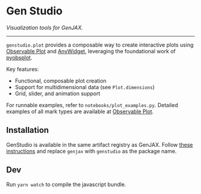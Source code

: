 # Gen Studio 
_Visualization tools for GenJAX._

-----

`genstudio.plot` provides a composable way to create interactive plots using [Observable Plot](https://observablehq.com/plot/)
and [AnyWidget](https://github.com/manzt/anywidget), leveraging the foundational work of [pyobsplot](https://github.com/juba/pyobsplot).

Key features:

- Functional, composable plot creation
- Support for multidimensional data (see `Plot.dimensions`)
- Grid, slider, and animation support

For runnable examples, refer to `notebooks/plot_examples.py`. Detailed examples of all mark types are available at [Observable Plot](https://observablehq.com/plot/).

## Installation 

GenStudio is available in the same artifact registry as GenJAX. Follow [these instructions](https://github.com/probcomp/genjax?tab=readme-ov-file#quickstart) and replace `genjax` with `genstudio` as the package name.

## Dev

Run `yarn watch` to compile the javascript bundle.